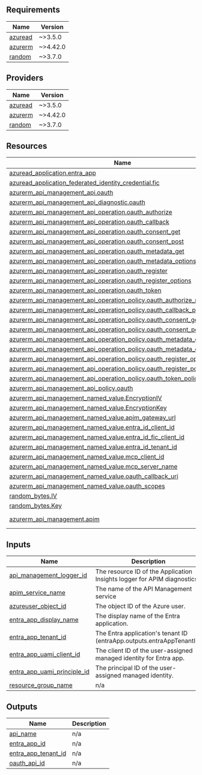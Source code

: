 <!-- BEGIN_TF_DOCS -->
## Requirements

| Name | Version |
|------|---------|
| <a name="requirement_azuread"></a> [azuread](#requirement\_azuread) | ~>3.5.0 |
| <a name="requirement_azurerm"></a> [azurerm](#requirement\_azurerm) | ~>4.42.0 |
| <a name="requirement_random"></a> [random](#requirement\_random) | ~>3.7.0 |

## Providers

| Name | Version |
|------|---------|
| <a name="provider_azuread"></a> [azuread](#provider\_azuread) | ~>3.5.0 |
| <a name="provider_azurerm"></a> [azurerm](#provider\_azurerm) | ~>4.42.0 |
| <a name="provider_random"></a> [random](#provider\_random) | ~>3.7.0 |

## Resources

| Name | Type |
|------|------|
| [azuread_application.entra_app](https://registry.terraform.io/providers/hashicorp/azuread/latest/docs/resources/application) | resource |
| [azuread_application_federated_identity_credential.fic](https://registry.terraform.io/providers/hashicorp/azuread/latest/docs/resources/application_federated_identity_credential) | resource |
| [azurerm_api_management_api.oauth](https://registry.terraform.io/providers/hashicorp/azurerm/latest/docs/resources/api_management_api) | resource |
| [azurerm_api_management_api_diagnostic.oauth](https://registry.terraform.io/providers/hashicorp/azurerm/latest/docs/resources/api_management_api_diagnostic) | resource |
| [azurerm_api_management_api_operation.oauth_authorize](https://registry.terraform.io/providers/hashicorp/azurerm/latest/docs/resources/api_management_api_operation) | resource |
| [azurerm_api_management_api_operation.oauth_callback](https://registry.terraform.io/providers/hashicorp/azurerm/latest/docs/resources/api_management_api_operation) | resource |
| [azurerm_api_management_api_operation.oauth_consent_get](https://registry.terraform.io/providers/hashicorp/azurerm/latest/docs/resources/api_management_api_operation) | resource |
| [azurerm_api_management_api_operation.oauth_consent_post](https://registry.terraform.io/providers/hashicorp/azurerm/latest/docs/resources/api_management_api_operation) | resource |
| [azurerm_api_management_api_operation.oauth_metadata_get](https://registry.terraform.io/providers/hashicorp/azurerm/latest/docs/resources/api_management_api_operation) | resource |
| [azurerm_api_management_api_operation.oauth_metadata_options](https://registry.terraform.io/providers/hashicorp/azurerm/latest/docs/resources/api_management_api_operation) | resource |
| [azurerm_api_management_api_operation.oauth_register](https://registry.terraform.io/providers/hashicorp/azurerm/latest/docs/resources/api_management_api_operation) | resource |
| [azurerm_api_management_api_operation.oauth_register_options](https://registry.terraform.io/providers/hashicorp/azurerm/latest/docs/resources/api_management_api_operation) | resource |
| [azurerm_api_management_api_operation.oauth_token](https://registry.terraform.io/providers/hashicorp/azurerm/latest/docs/resources/api_management_api_operation) | resource |
| [azurerm_api_management_api_operation_policy.oauth_authorize_policy](https://registry.terraform.io/providers/hashicorp/azurerm/latest/docs/resources/api_management_api_operation_policy) | resource |
| [azurerm_api_management_api_operation_policy.oauth_callback_policy](https://registry.terraform.io/providers/hashicorp/azurerm/latest/docs/resources/api_management_api_operation_policy) | resource |
| [azurerm_api_management_api_operation_policy.oauth_consent_get_policy](https://registry.terraform.io/providers/hashicorp/azurerm/latest/docs/resources/api_management_api_operation_policy) | resource |
| [azurerm_api_management_api_operation_policy.oauth_consent_post_policy](https://registry.terraform.io/providers/hashicorp/azurerm/latest/docs/resources/api_management_api_operation_policy) | resource |
| [azurerm_api_management_api_operation_policy.oauth_metadata_get_policy](https://registry.terraform.io/providers/hashicorp/azurerm/latest/docs/resources/api_management_api_operation_policy) | resource |
| [azurerm_api_management_api_operation_policy.oauth_metadata_options_policy](https://registry.terraform.io/providers/hashicorp/azurerm/latest/docs/resources/api_management_api_operation_policy) | resource |
| [azurerm_api_management_api_operation_policy.oauth_register_options_policy](https://registry.terraform.io/providers/hashicorp/azurerm/latest/docs/resources/api_management_api_operation_policy) | resource |
| [azurerm_api_management_api_operation_policy.oauth_register_policy](https://registry.terraform.io/providers/hashicorp/azurerm/latest/docs/resources/api_management_api_operation_policy) | resource |
| [azurerm_api_management_api_operation_policy.oauth_token_policy](https://registry.terraform.io/providers/hashicorp/azurerm/latest/docs/resources/api_management_api_operation_policy) | resource |
| [azurerm_api_management_api_policy.oauth](https://registry.terraform.io/providers/hashicorp/azurerm/latest/docs/resources/api_management_api_policy) | resource |
| [azurerm_api_management_named_value.EncryptionIV](https://registry.terraform.io/providers/hashicorp/azurerm/latest/docs/resources/api_management_named_value) | resource |
| [azurerm_api_management_named_value.EncryptionKey](https://registry.terraform.io/providers/hashicorp/azurerm/latest/docs/resources/api_management_named_value) | resource |
| [azurerm_api_management_named_value.apim_gateway_url](https://registry.terraform.io/providers/hashicorp/azurerm/latest/docs/resources/api_management_named_value) | resource |
| [azurerm_api_management_named_value.entra_id_client_id](https://registry.terraform.io/providers/hashicorp/azurerm/latest/docs/resources/api_management_named_value) | resource |
| [azurerm_api_management_named_value.entra_id_fic_client_id](https://registry.terraform.io/providers/hashicorp/azurerm/latest/docs/resources/api_management_named_value) | resource |
| [azurerm_api_management_named_value.entra_id_tenant_id](https://registry.terraform.io/providers/hashicorp/azurerm/latest/docs/resources/api_management_named_value) | resource |
| [azurerm_api_management_named_value.mcp_client_id](https://registry.terraform.io/providers/hashicorp/azurerm/latest/docs/resources/api_management_named_value) | resource |
| [azurerm_api_management_named_value.mcp_server_name](https://registry.terraform.io/providers/hashicorp/azurerm/latest/docs/resources/api_management_named_value) | resource |
| [azurerm_api_management_named_value.oauth_callback_uri](https://registry.terraform.io/providers/hashicorp/azurerm/latest/docs/resources/api_management_named_value) | resource |
| [azurerm_api_management_named_value.oauth_scopes](https://registry.terraform.io/providers/hashicorp/azurerm/latest/docs/resources/api_management_named_value) | resource |
| [random_bytes.IV](https://registry.terraform.io/providers/hashicorp/random/latest/docs/resources/bytes) | resource |
| [random_bytes.Key](https://registry.terraform.io/providers/hashicorp/random/latest/docs/resources/bytes) | resource |
| [azurerm_api_management.apim](https://registry.terraform.io/providers/hashicorp/azurerm/latest/docs/data-sources/api_management) | data source |

## Inputs

| Name | Description | Type | Default | Required |
|------|-------------|------|---------|:--------:|
| <a name="input_api_management_logger_id"></a> [api\_management\_logger\_id](#input\_api\_management\_logger\_id) | The resource ID of the Application Insights logger for APIM diagnostics. | `string` | n/a | yes |
| <a name="input_apim_service_name"></a> [apim\_service\_name](#input\_apim\_service\_name) | The name of the API Management service | `string` | n/a | yes |
| <a name="input_azureuser_object_id"></a> [azureuser\_object\_id](#input\_azureuser\_object\_id) | The object ID of the Azure user. | `string` | n/a | yes |
| <a name="input_entra_app_display_name"></a> [entra\_app\_display\_name](#input\_entra\_app\_display\_name) | The display name of the Entra application. | `string` | n/a | yes |
| <a name="input_entra_app_tenant_id"></a> [entra\_app\_tenant\_id](#input\_entra\_app\_tenant\_id) | The Entra application's tenant ID (entraApp.outputs.entraAppTenantId) | `string` | n/a | yes |
| <a name="input_entra_app_uami_client_id"></a> [entra\_app\_uami\_client\_id](#input\_entra\_app\_uami\_client\_id) | The client ID of the user-assigned managed identity for Entra app. | `string` | n/a | yes |
| <a name="input_entra_app_uami_principle_id"></a> [entra\_app\_uami\_principle\_id](#input\_entra\_app\_uami\_principle\_id) | The principal ID of the user-assigned managed identity. | `string` | n/a | yes |
| <a name="input_resource_group_name"></a> [resource\_group\_name](#input\_resource\_group\_name) | n/a | `any` | n/a | yes |

## Outputs

| Name | Description |
|------|-------------|
| <a name="output_api_name"></a> [api\_name](#output\_api\_name) | n/a |
| <a name="output_entra_app_id"></a> [entra\_app\_id](#output\_entra\_app\_id) | n/a |
| <a name="output_entra_app_tenant_id"></a> [entra\_app\_tenant\_id](#output\_entra\_app\_tenant\_id) | n/a |
| <a name="output_oauth_api_id"></a> [oauth\_api\_id](#output\_oauth\_api\_id) | n/a |
<!-- END_TF_DOCS -->